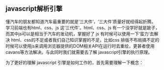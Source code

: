 ## javascript解析引擎



懂汽车的朋友都知道汽车最重要的就是‘三大件’，‘三大件’质量好就经得起折腾。学习前端也有html、css、js 这‘三代件’。html、css、js 有一个没学好就是跛子，而其中js可以是相当于汽车的发动机，掌握好了 js 有时候可以使用一下‘蛮力’去解决 html、css的不足或者我们自己知识掌握的不足，比如css 排版不布局搞不定的时候可以使用js来调用浏览器提供的DOM相关API在运行时去重绘，更甚者使用cavans等方法解决。与此同时我们就需要去了解 javascript引擎的执行原理。

为了更好的理解 javascript 引擎是如何工作的，首先需要理解一下概念：